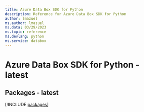 ```yaml
---
title: Azure Data Box SDK for Python
description: Reference for Azure Data Box SDK for Python
author: lmazuel
ms.author: lmazuel
ms.data: 03/29/2023
ms.topic: reference
ms.devlang: python
ms.service: databox
---
```

# Azure Data Box SDK for Python - latest
## Packages - latest
[!INCLUDE [packages](data-box-index.md)]